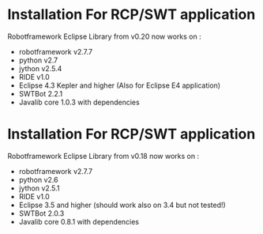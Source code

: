 # Installation For RCP/SWT application #

Robotframework Eclipse Library from v0.20 now works on :
  * robotframework v2.7.7
  * python v2.7
  * jython v2.5.4
  * RIDE v1.0
  * Eclipse 4.3 Kepler and higher (Also for Eclipse E4 application)
  * SWTBot 2.2.1
  * Javalib core 1.0.3 with dependencies

# Installation For RCP/SWT application #

Robotframework Eclipse Library from v0.18 now works on :
  * robotframework v2.7.7
  * python v2.6
  * jython v2.5.1
  * RIDE v1.0
  * Eclipse 3.5 and higher (should work also on 3.4 but not tested!)
  * SWTBot 2.0.3
  * Javalib core 0.8.1 with dependencies